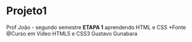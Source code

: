 # Projeto1
Prof João - segundo semestre
**ETAPA 1** aprendendo HTML e CSS
*Fonte @Curso em Vídeo HTML5 e CSS3 Gustavo Gunabara

